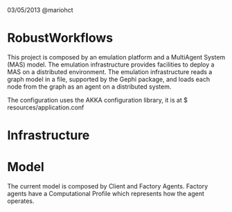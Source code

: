 03/05/2013
@mariohct

RobustWorkflows
===============

This project is composed by an emulation platform and a MultiAgent System (MAS) model. The emulation infrastructure provides
facilities to deploy a MAS on a distributed environment. The emulation infrastructure reads a graph model in a file, supported
by the Gephi package, and loads each node from the graph as an agent on a distributed system.

The configuration uses the AKKA configuration library, it is at
$ resources/application.conf 

Infrastructure
==============


Model
=====
The current model is composed by Client and Factory Agents. 
Factory agents have a Computational Profile which represents how the agent operates.
